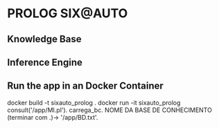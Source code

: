# PROLOG SIX@AUTO

## Knowledge Base

## Inference Engine

## Run the app in an Docker Container

docker build -t sixauto_prolog .
docker run -it sixauto_prolog
consult('/app/MI.pl').
carrega_bc.
NOME DA BASE DE CONHECIMENTO (terminar com .)-> '/app/BD.txt'.